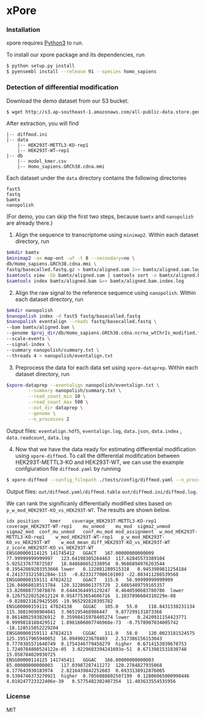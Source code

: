# xPore

### Installation

xpore requires [Python3](https://www.python.org) to run.

To install our xpore package and its dependencies, run

```sh
$ python setup.py install
$ pyensembl install --release 91 --species homo_sapiens
```

### Detection of differential modification
Download the demo dataset from our S3 bucket.

```sh
$ wget http://s3.ap-southeast-1.amazonaws.com/all-public-data.store.genome.sg/xpore/diffmod_test_data.tar.gz
```

After extraction, you will find 
```
|-- diffmod.ini 
|-- data 
    |-- HEK293T-METTL3-KO-rep1 
    |-- HEK293T-WT-rep1
|-- db
	|-- model_kmer.csv
	|-- Homo_sapiens.GRCh38.cdna.mmi
```

Each dataset under the `data` directory contains the following directories
```
fast5 
fastq
bamtx
nanopolish
```

(For demo, you can skip the first two steps, because `bamtx` and `nanopolish` are already there.)

1. Align the sequence to transcriptome using `minimap2`. Within each dataset directory, run
```sh
$mkdir bamtx
$minimap2 -ax map-ont -uf -t 8 --secondary=no \
db/Homo_sapiens.GRCh38.cdna.mmi \
fastq/basecalled.fastq.gz > bamtx/aligned.sam 2>> bamtx/aligned.sam.log
$samtools view -Sb bamtx/aligned.sam | samtools sort -o bamtx/aligned.bam - &>> bamtx/aligned.bam.log
$samtools index bamtx/aligned.bam &>> bamtx/aligned.bam.index.log
```

2. Align the raw signal to the reference sequence using `nanopolish`. Within each dataset directory, run
```sh
$mkdir nanopolish
$nanopolish index -d fast5 fastq/basecalled.fastq
$nanopolish eventalign --reads fastq/basecalled.fastq \
--bam bamtx/aligned.bam \
--genome $proj_dir/db/Homo_sapiens.GRCh38.cdna.ncrna_wtChrIs_modified.fa \
--scale-events \
--signal-index \
--summary nanopolish/summary.txt \
--threads 4 > nanopolish/eventalign.txt
```

3. Preprocess the data for each data set using `xpore-dataprep`. Within each dataset directory, run
```sh
$xpore-dataprep --eventalign nanopolish/eventalign.txt \
        --summary nanopolish/summary.txt \
        --read_count_min 10 \
        --read_count_max 500 \
        --out_dir dataprep \
        --genome \
        --n_processes 2
```

Output files: `eventalign.hdf5`, `eventalign.log`, `data.json`, `data.index` , `data.readcount`, `data.log`

4. Now that we have the  data ready for estimating differential modification using `xpore-diffmod`. To call the differential modification between HEK293T-METTL3-KO and HEK293T-WT, we can use the example confgiuration file `diffmod.yaml` by running

```sh
$ xpore-diffmod --config_filepath ./tests/config/diffmod.yaml --n_processes 2 --save_table
```

Output files: `out/diffmod.yaml/diffmod.table` `out/diffmod.ini/diffmod.log`.


We can rank the significanly differentially modified sites based on `p_w_mod_HEK293T-KO_vs_HEK293T-WT`. The results are shown below.

```
idx position    kmer    coverage_HEK293T-METTL3-KO-rep1 coverage_HEK293T-WT-rep1    mu_unmod    mu_mod  sigma2_unmod    sigma2_mod  conf_mu_unmod   conf_mu_mod mod_assignment  w_mod_HEK293T-METTL3-KO-rep1    w_mod_HEK293T-WT-rep1   p_w_mod_HEK293T-KO_vs_HEK293T-WT    w_mod_mean_diff_HEK293T-KO_vs_HEK293T-WT    z_score_HEK293T-KO_vs_HEK293T-WT
ENSG00000114125 141745412   GGACT   167.00000000000009  77.99999999999997   123.64198305264463  117.62845573389104  5.925237677872507   18.048686652338954  0.9686894976263544  0.19542869203353666 lower   0.122081280515318   0.9453989811254184  4.241373321581284e-115  -0.8233177006101003 -22.803411286539568
ENSG00000159111 47824212    GGACT   115.0   56.99999999999999   126.04060818513784  120.32286061375729  2.6865489759165357  13.820088773078876  0.6444364495129247  0.4640590683780786  lower   0.12675220252612124 0.9547753654686716  1.1037896604310229e-88  -0.8280231629425505 -19.965292828395782
ENSG00000159111 47824138    GGGAC   105.0   55.0    118.8431338231134   115.38819698904041  3.965195468986447   9.877299131873366   0.8614802593826912  0.35998415978405274 lower   0.2420911154423771  0.9999818188429512  1.8981606007746968e-73  -0.7578907034005742 -18.128515052229204
ENSG00000159111 47824213    CGGAC   111.0   58.0    120.0023181524575   125.19517965940052  16.09490223670403   2.517386156153043   0.7770385571640749  0.1754346779458279  higher  0.6714153939678753  1.7240784800524122e-05  3.0229603394241693e-51  0.6713981531830748  15.058784020930725
ENSG00000114125 141745411   GGGAC   166.00000000000003  85.00000000000003   117.03987287411272  120.2784827935068   8.177643930183974   2.8216439842252683  0.6933138912876065  0.5304746373270921  higher  0.7056088802507199  0.12806065000998446 4.010247723322406e-30   0.5775482302407354  11.403633554535956
```

### License
MIT

